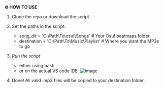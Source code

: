 **⚙️ HOW TO USE**
1. Clone the repo or download the script.

2. Set the paths in the script:
   - song_dir = 'C:\\Path\\To\\osu!\\Songs'         # Your Osu! beatmaps folder
   - destination = 'C:\\Path\\To\\Music\\Playlist'  # Where you want the MP3s to go

3. _Run the script_
    - either using bash
    - or on the actual VS code IDE:
     ![image](https://github.com/user-attachments/assets/23567131-7973-4129-baa8-51ed9688bbde)

4. Done! All valid .mp3 files will be copied to your destination folder.
